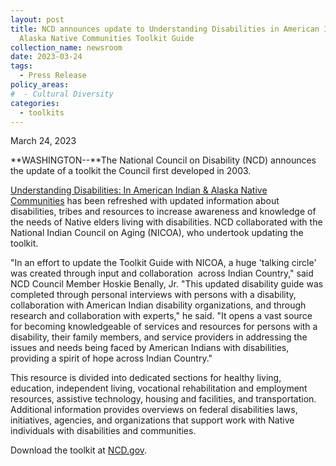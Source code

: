 ```yaml
---
layout: post
title: NCD announces update to Understanding Disabilities in American Indian &
  Alaska Native Communities Toolkit Guide
collection_name: newsroom
date: 2023-03-24
tags:
  - Press Release
policy_areas:
#  - Cultural Diversity
categories:
  - toolkits
---
```


March 24, 2023

**WASHINGTON--**The National Council on Disability (NCD) announces the update of a toolkit the Council first developed in 2003.

[Understanding Disabilities: In American Indian & Alaska Native Communities](https://ncd.gov/publications/2023/understanding-disabilities-american-indian-alaska-native-communities-toolkit-guide) has been refreshed with updated information about disabilities, tribes and resources to increase awareness and knowledge of the needs of Native elders living with disabilities. NCD collaborated with the National Indian Council on Aging (NICOA), who undertook updating the toolkit.

"In an effort to update the Toolkit Guide with NICOA, a huge 'talking circle' was created through input and collaboration  across Indian Country," said NCD Council Member Hoskie Benally, Jr. "This updated disability guide was completed through personal interviews with persons with a disability, collaboration with American Indian disability organizations, and through research and collaboration with experts," he said. "It opens a vast source for becoming knowledgeable of services and resources for persons with a disability, their family members, and service providers in addressing the issues and needs being faced by American Indians with disabilities, providing a spirit of hope across Indian Country."

This resource is divided into dedicated sections for healthy living, education, independent living, vocational rehabilitation and employment resources, assistive technology, housing and facilities, and transportation. Additional information provides overviews on federal disabilities laws, initiatives, agencies, and organizations that support work with Native individuals with disabilities and communities.

Download the toolkit at [NCD.gov](https://ncd.gov/publications/2023/understanding-disabilities-american-indian-alaska-native-communities-toolkit-guide).
